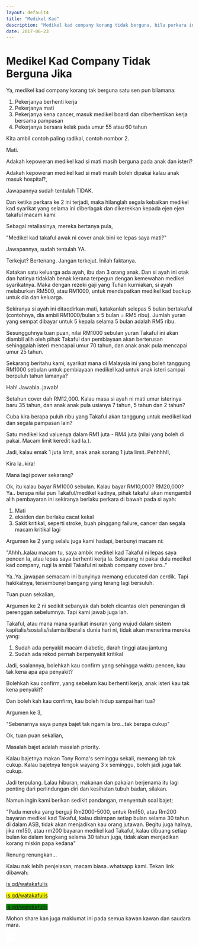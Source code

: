 ```yaml
---
layout: default4
title: "Medikel Kad"
description: "Medikel kad company korang tidak berguna, bila perkara ini terjadi"
date: 2017-06-23
---
```


# Medikel Kad Company Tidak Berguna Jika

Ya, medikel kad company korang tak berguna satu sen pun bilamana:

1. Pekerjanya berhenti kerja
2. Pekerjanya mati
3. Pekerjanya kena cancer, masuk medikel board dan diberhentikan kerja bersama pampasan
4. Pekerjanya bersara kelak pada umur 55 atau 60 tahun

Kita ambil contoh paling radikal, contoh nombor 2.

Mati.

Adakah kepoweran medikel kad si mati masih berguna pada anak dan isteri?

Adakah kepoweran medikel kad si mati masih boleh dipakai kalau anak masuk hospital?,

Jawapannya sudah tentulah TIDAK. 

Dan ketika perkara ke 2 ini terjadi, maka hilanglah segala kebaikan medikel kad syarikat yang selama ini diberlagak dan dikerekkan kepada ejen ejen takaful macam kami.

Sebagai retaliasinya, mereka bertanya pula,

"Medikel kad takaful awak ni cover anak bini ke lepas saya mati?"

Jawapannya, sudah tentulah YA.

Terkejut? Bertenang. Jangan terkejut. Inilah faktanya.

Katakan satu keluarga ada ayah, ibu dan 3 orang anak. Dan si ayah ini otak dan hatinya tidaklah benak kerana terpegun dengan kemewahan medikel syarikatnya. Maka dengan rezeki gaji yang Tuhan kurniakan, si ayah melaburkan RM500, atau RM1000, untuk mendapatkan medikel kad backup untuk dia dan keluarga.

Sekiranya si ayah ini ditaqdirkan mati, katakanlah selepas 5 bulan bertakaful (contohnya, dia ambil RM1000/bulan x 5 bulan = RM5 ribu). Jumlah yuran yang sempat dibayar untuk 5 kepala selama 5 bulan adalah RM5 ribu.

Sesungguhnya tuan puan, nilai RM1000 sebulan yuran Takaful ini akan diambil alih oleh pihak Takaful dan pembiayaan akan berterusan sehinggalah isteri mencapai umur 70 tahun, dan anak anak pula mencapai umur 25 tahun.

Sekarang beritahu kami, syarikat mana di Malaysia ini yang boleh tanggung RM1000 sebulan untuk pembiayaan medikel kad untuk anak isteri sampai berpuluh tahun lamanya?

Hah! Jawabla..jawab!

Setahun cover dah RM12,000. Kalau masa si ayah ni mati umur isterinya baru 35 tahun, dan anak anak pula usianya 7 tahun, 5 tahun dan 2 tahun?

Cuba kira berapa puluh ribu yang Takaful akan tanggung untuk medikel kad dan segala pampasan lain?

Satu medikel kad valuenya dalam RM1 juta - RM4 juta 
(nilai yang boleh di pakai. Macam limit keredit kad la.).

Jadi, kalau emak 1 juta limit, anak anak sorang 1 juta limit. Pehhhh!!,

Kira la..kira!

Mana lagi power sekarang?

Ok, itu kalau bayar RM1000 sebulan. Kalau bayar RM10,000? RM20,000? Ya.. berapa nilai pun Takaful/medikel kadnya, pihak takaful akan mengambil alih pembayaran ini sekiranya berlaku perkara di bawah pada si ayah:

1. Mati
2. eksiden dan berlaku cacat kekal
3. Sakit kritikal, seperti stroke, buah pinggang failure, cancer dan segala macam kritikal lagi

Argumen ke 2 yang selalu juga kami hadapi, berbunyi macam ni:

"Ahhh..kalau macam tu, saya ambik medikel kad Takaful ni lepas saya pencen la, atau lepas saya berhenti kerja la. Sekarang ni pakai dulu medikel kad company, rugi la ambil Takaful ni sebab company cover bro.."

Ya..Ya..jawapan semacam ini bunyinya memang educated dan cerdik. Tapi hakikatnya, tersembunyi bangang yang terang lagi bersuluh.

Tuan puan sekalian,

Argumen ke 2 ni sedikit sebanyak dah boleh dicantas oleh penerangan di perenggan sebelumnya. Tapi kami jawab juga lah.

Takaful, atau mana mana syarikat insuran yang wujud dalam sistem kapitalis/sosialis/islamis/liberalis dunia hari ni, tidak akan menerima mereka yang:

1. Sudah ada penyakit macam diabetic, darah tinggi atau jantung
2. Sudah ada rekod pernah berpenyakit kritikal

Jadi, soalannya, bolehkah kau confirm yang sehingga waktu pencen, kau tak kena apa apa penyakit? 

Bolehkah kau confirm, yang sebelum kau berhenti kerja, anak isteri kau tak kena penyakit? 

Dan boleh kah kau confirm, kau boleh hidup sampai hari tua?

Argumen ke 3,

"Sebenarnya saya punya bajet tak ngam la bro...tak berapa cukup"

Ok, tuan puan sekalian,

Masalah bajet adalah masalah priority. 

Kalau bajetnya makan Tony Roma's seminggu sekali, memang lah tak cukup. Kalau bajetnya tengok wayang 3 x seminggu, boleh jadi juga tak cukup. 

Jadi terpulang. Lalau hiburan, makanan dan pakaian berjenama itu lagi penting dari perlindungan diri dan kesihatan tubuh badan, silakan.

Namun ingin kami berikan sedikit pandangan, menyentuh soal bajet;

"Pada mereka yang bergaji Rm2000-5000, untuk Rm150, atau Rm200 bayaran medikel kad Takaful, kalau disimpan setiap bulan selama 30 tahun di dalam ASB, tidak akan menjadikan kau orang jutawan. Begitu juga halnya, jika rm150, atau rm200 bayaran medikel kad Takaful, kalau dibuang setiap bulan ke dalam longkang selama 30 tahun juga, tidak akan menjadikan korang miskin papa kedana"

Renung renungkan...

Kalau nak lebih penjelasan, macam biasa..whatsapp kami. Tekan link dibawah:

[is.gd/watakafulis](https://is.gd/watakafulis)

<span style="background-color:yellow;">[is.gd/watakafulis](https://is.gd/watakafulis)</span>

<span style="background-color:green;">[is.gd/watakafulis](https://is.gd/watakafulis)</span>


Mohon share kan juga maklumat ini pada semua kawan kawan dan saudara mara.

   <div class="socialbutton-wrapper">
        <a href="https://www.facebook.com/sharer/sharer.php?u=http://takafulis.com%2Fartikel%2Fmedikel-kad">
            <div class="socialbutton facebook" data-share-url="http://takafulis.com/artikel/medikel-kad">
               <p class="icon">
                    <img src="/images/iconfacebook.png" />
               </p>
            </div>
        </a>
    </div>
